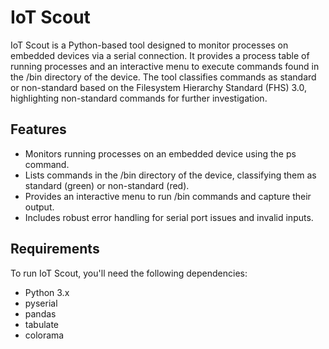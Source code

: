 # IoT Scout

IoT Scout is a Python-based tool designed to monitor processes on embedded devices via a serial connection. It provides a process table of running processes and an interactive menu to execute commands found in the /bin directory of the device. The tool classifies commands as standard or non-standard based on the Filesystem Hierarchy Standard (FHS) 3.0, highlighting non-standard commands for further investigation.

## Features
- Monitors running processes on an embedded device using the ps command.
- Lists commands in the /bin directory of the device, classifying them as standard (green) or non-standard (red).
- Provides an interactive menu to run /bin commands and capture their output.
- Includes robust error handling for serial port issues and invalid inputs.

## Requirements

To run IoT Scout, you'll need the following dependencies:

- Python 3.x
- pyserial
- pandas
- tabulate
- colorama

